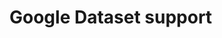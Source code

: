 # Google Dataset support

<!-- TODO explain what this is  and what's the benefits of it -->

<!-- TODO explain how to define this by talking about annotation as well as the google-dataset-config.js -->